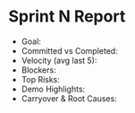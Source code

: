 # Sprint N Report
- Goal:
- Committed vs Completed:
- Velocity (avg last 5):
- Blockers:
- Top Risks:
- Demo Highlights:
- Carryover & Root Causes:

